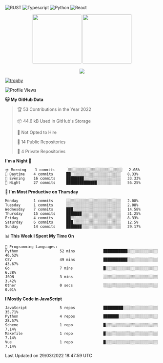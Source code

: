 ![RUST](https://img.shields.io/badge/-Rust-141414?style=flat&logo=rust)
![Typescript](https://img.shields.io/badge/-Typescript-141414?style=flat&logo=typescript)
![Python](https://img.shields.io/badge/-Python-141414?style=flat&logo=python)
![React](https://img.shields.io/badge/-React-141414?style=flat&logo=react)

<p align="center">
  <img height="160" src="https://github-readme-stats.vercel.app/api/top-langs/?username=k4zam1&theme=dracula&hide=html,css,dockerfile,shell,ejs,stylus,javascript&count_private=true&show_icons=true&hide_border=true&layout=compact"/>
  <img height="160" src="https://github-readme-stats.vercel.app/api?username=k4zam1&count_private=true&show_icons=true&theme=dracula&include_all_commits=true&hide_border=true"/>
</p>
<p align="center">
<img src="https://activity-graph.herokuapp.com/graph?username=k4zam1&theme=dracula"/>
</p>

[![trophy](https://github-profile-trophy.vercel.app/?username=k4zam1)](https://github.com/ryo-ma/github-profile-trophy)

<!--START_SECTION:waka-->
![Profile Views](http://img.shields.io/badge/Profile%20Views-0-blue)

**🐱 My GitHub Data** 

> 🏆 53 Contributions in the Year 2022
 > 
> 📦 44.6 kB Used in GitHub's Storage 
 > 
> 🚫 Not Opted to Hire
 > 
> 📜 14 Public Repositories 
 > 
> 🔑 4 Private Repositories  
 > 
**I'm a Night 🦉** 

```text
🌞 Morning    1 commits      ░░░░░░░░░░░░░░░░░░░░░░░░░   2.08% 
🌆 Daytime    4 commits      ██░░░░░░░░░░░░░░░░░░░░░░░   8.33% 
🌃 Evening    16 commits     ████████░░░░░░░░░░░░░░░░░   33.33% 
🌙 Night      27 commits     ██████████████░░░░░░░░░░░   56.25%

```
📅 **I'm Most Productive on Thursday** 

```text
Monday       1 commits      ░░░░░░░░░░░░░░░░░░░░░░░░░   2.08% 
Tuesday      1 commits      ░░░░░░░░░░░░░░░░░░░░░░░░░   2.08% 
Wednesday    7 commits      ███░░░░░░░░░░░░░░░░░░░░░░   14.58% 
Thursday     15 commits     ███████░░░░░░░░░░░░░░░░░░   31.25% 
Friday       4 commits      ██░░░░░░░░░░░░░░░░░░░░░░░   8.33% 
Saturday     6 commits      ███░░░░░░░░░░░░░░░░░░░░░░   12.5% 
Sunday       14 commits     ███████░░░░░░░░░░░░░░░░░░   29.17%

```


📊 **This Week I Spent My Time On** 

```text
💬 Programming Languages: 
Python                   52 mins             ███████████░░░░░░░░░░░░░░   46.52% 
CSV                      49 mins             ███████████░░░░░░░░░░░░░░   43.67% 
Go                       7 mins              █░░░░░░░░░░░░░░░░░░░░░░░░   6.38% 
JSON                     3 mins              ░░░░░░░░░░░░░░░░░░░░░░░░░   3.42% 
Other                    0 secs              ░░░░░░░░░░░░░░░░░░░░░░░░░   0.01%

```

**I Mostly Code in JavaScript** 

```text
JavaScript               5 repos             █████████░░░░░░░░░░░░░░░░   35.71% 
Python                   4 repos             ███████░░░░░░░░░░░░░░░░░░   28.57% 
Scheme                   1 repo              █░░░░░░░░░░░░░░░░░░░░░░░░   7.14% 
Makefile                 1 repo              █░░░░░░░░░░░░░░░░░░░░░░░░   7.14% 
Vue                      1 repo              █░░░░░░░░░░░░░░░░░░░░░░░░   7.14%

```



 Last Updated on 29/03/2022 18:47:59 UTC
<!--END_SECTION:waka-->
